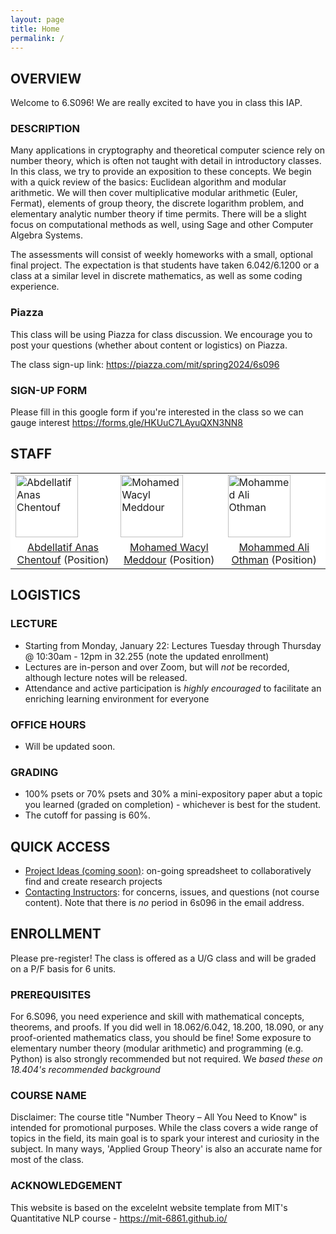 ```yaml
---
layout: page
title: Home
permalink: /
---
```

## OVERVIEW
Welcome to 6.S096! We are really excited to have you in class this IAP. 


### DESCRIPTION
Many applications in cryptography and theoretical computer science rely on number theory, which is often not taught with detail in introductory classes. In this class, we try to provide an exposition to these concepts. We begin with a quick review of the basics: Euclidean algorithm and modular arithmetic. We will then cover multiplicative modular arithmetic (Euler, Fermat), elements of group theory, the discrete logarithm problem, and elementary analytic number theory if time permits. There will be a slight focus on computational methods as well, using Sage and other Computer Algebra Systems.

The assessments will consist of weekly homeworks with a small, optional final project. The expectation is that students have taken 6.042/6.1200 or a class at a similar level in discrete mathematics, as well as some coding experience.

### Piazza
This class will be using Piazza for class discussion. We encourage you to post your questions (whether about content or logistics) on Piazza. 

The class sign-up link: https://piazza.com/mit/spring2024/6s096

### SIGN-UP FORM
Please fill in this google form if you're interested in the class so we can gauge interest <a href="https://forms.gle/HKUuC7LAyuQXN3NN8">https://forms.gle/HKUuC7LAyuQXN3NN8</a>



## STAFF
<p></p>
<table align="center" style="background-color:#FFFFFF" border="0px">
  <tr>
    <td><img src="{{ site.baseurl }}/images/anas_chentouf_cropped.png" width="100" alt="Abdellatif Anas Chentouf"/></td>
    <td><img src="{{ site.baseurl }}/images/mohamed_meddour_cropped.png" width="100" alt="Mohamed Wacyl Meddour"/></td>
    <td><img src="{{ site.baseurl }}/images/mohammed_othman_cropped.png" width="100" alt="Mohammed Ali Othman"/></td>
  </tr>
  <tr>
    <td align="center" style="background-color:#FFFFFF" border="0"><a href="#">Abdellatif Anas Chentouf</a> (Position)</td>
    <td align="center" style="background-color:#FFFFFF" border="0"><a href="#">Mohamed Wacyl Meddour</a> (Position)</td>
    <td align="center" style="background-color:#FFFFFF" border="0"><a href="#">Mohammed Ali Othman</a> (Position)</td>
  </tr>
</table>


## LOGISTICS
### LECTURE
- Starting from Monday, January 22: Lectures Tuesday through Thursday @ 10:30am - 12pm in 32.255 (note the updated enrollment)
- Lectures are in-person and over Zoom, but will *not* be recorded, although lecture notes will be released.
- Attendance and active participation is *highly encouraged* to facilitate an enriching learning environment for everyone

### OFFICE HOURS
- Will be updated soon. 


### GRADING
- 100% psets or 70% psets and 30% a mini-expository paper abut a topic you learned (graded on completion) - whichever is best for the student.
- The cutoff for passing is 60%.

## QUICK ACCESS

- [Project Ideas (coming soon)](): on-going spreadsheet to collaboratively find and create research projects
- [Contacting Instructors](mailto:6s096-iap24@mit.edu): for concerns, issues, and questions (not course content). Note that there is *no* period in 6s096 in the email address.

## ENROLLMENT
Please pre-register! The class is offered as a U/G class and will be graded on a P/F basis for 6 units. 

### PREREQUISITES 
For 6.S096, you need experience and skill with mathematical concepts, theorems, and proofs.  If you did well in 18.062/6.042, 18.200, 18.090, or any proof-oriented mathematics class, you should be fine! Some exposure to elementary number theory (modular arithmetic) and programming (e.g. Python) is also strongly recommended but not required. We  _based these on 18.404's recommended background_

### COURSE NAME
Disclaimer: The course title "Number Theory – All You Need to Know" is intended for promotional purposes. While the class covers a wide range of topics in the field, its main goal is to spark your interest and curiosity in the subject. In many ways, 'Applied Group Theory' is also an accurate name for most of the class. 

### ACKNOWLEDGEMENT
This website is based on the excelelnt website template from MIT's Quantitative NLP course - https://mit-6861.github.io/


